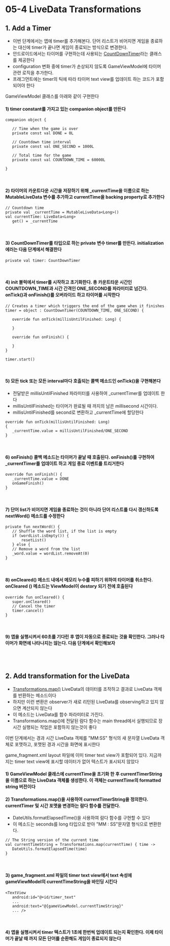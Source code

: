 # 05-4 LiveData Transformations

## 1. Add a Timer
 - 이번 단계에서는 앱에 timer를 추가해본다. 단어 리스트가 비어지면 게임을 종료하는 대신에 timer가 끝나면 게임이 종료되는 방식으로 변경한다.
 - 안드로이드에서는 타이머를 구현하는데 사용되는 [CountDownTimer](https://developer.android.com/reference/android/os/CountDownTimer)라는 클래스를 제공한다 
 - configuration 변화 중에 timer가 손상되지 않도록 GameViewModel에 타이머 관련 로직을 추가한다.
 - 프래그먼트에는 timer의 틱에 따라 타이머 text view를 업데이트 하는 코드가 포함되어야 한다
 
 GameViewModel 클래스를 아래와 같이 구현한다
 
 #### 1) timer constant를 가지고 있는 companion object를 만든다
 
 ```
 companion object {
 
    // Time when the game is over
    private const val DONE = 0L
 
    // Countdown time interval
    private const val ONE_SECOND = 1000L
 
    // Total time for the game
    private const val COUNTDOWN_TIME = 60000L
 
 }
 ```
 
 <br>
 
 #### 2) 타이머의 카운트다운 시간을 저장하기 위해 _currentTime을 이름으로 하는 MutableLiveData 변수를 추가하고 currentTime을 backing property로 추가한다
 
 ```
 // Countdown time
 private val _currentTime = MutableLiveData<Long>()
 val currentTime: LiveData<Long>
    get() = _currentTime
 ```
 
 <br>
 
 #### 3) CountDownTimer를 타입으로 하는 private 변수 timer를 만든다. initialization 에러는 다음 단계에서 해결한다
 
 ```
 private val timer: CountDownTimer
 ```
 
 <br>
 
 #### 4) init 블럭에서 timer를 시작하고 초기화한다. 총 카운트타운 시간인 COUNTDOWN_TIME과 시간 간격인 ONE_SECOND를 파라미터로 넘긴다. onTick()과 onFinish()를 오버라이드 하고 타이머를 시작한다
 
 ```
 // Creates a timer which triggers the end of the game when it finishes
 timer = object : CountDownTimer(COUNTDOWN_TIME, ONE_SECOND) {
 
    override fun onTick(millisUntilFinished: Long) {
        
    }
 
    override fun onFinish() {
        
    }
 }
 
 timer.start()
 ```
 
 <br>
 
 #### 5) 모든 tick 또는 모든 interval마다 호출되는 콜백 메소드인 onTick()을 구현해본다
  - 전달받은 millisUntilFinished 파라미터를 사용하여 _currentTimer를 업데이트 한다
  - millisUntilFinished는 타이머가 완료될 때 까지의 남은 millisecond 시간이다.
  - millisUntilFinished를 second로 변환하고 _currentTime에 할당한다
  
  ```
  override fun onTick(millisUntilFinished: Long)
  {
     _currentTime.value = millisUntilFinished/ONE_SECOND
  }
  ```
  
  <br>
 
 #### 6) onFinish() 콜백 메소드는 타이머가 끝날 때 호출된다. onFinish()를 구현하여 _currentTimer를 업데이트 하고 게임 종료 이벤트를 트리거한다
 
 ```
 override fun onFinish() {
    _currentTime.value = DONE
    onGameFinish()
 }
 ``` 
 
 <br>
 
 #### 7) 단어 list가 비어지면 게임을 종료하는 것이 아니라 단어 리스트를 다시 갱신하도록 nextWord() 메소드를 수정한다
 
 ```
 private fun nextWord() {
    // Shuffle the word list, if the list is empty 
    if (wordList.isEmpty()) {
        resetList()
    } else {
    // Remove a word from the list
    _word.value = wordList.removeAt(0)
 }
 ```
 
 <br>
 
 #### 8) onCleared() 메소드 내에서 메모리 누수를 피하기 위하여 타이머를 취소한다. onCleared () 메소드는 ViewModel이 destory 되기 전에 호출된다
 
 ```
 override fun onCleared() {
    super.onCleared()
    // Cancel the timer
    timer.cancel()
 }
 ```
 
 <br>
 
 #### 9) 앱을 실행시켜서 60초를 기다린 후 앱이 자동으로 종료되는 것을 확인한다. 그러나 타이머가 화면에 나타나지는 않는다. 다음 단계에서 확인해보자
 
 <br><br>

## 2. Add transformation for the LiveData
 - [Transformations.map()](https://developer.android.com/reference/android/arch/lifecycle/Transformations.html#map%28android.arch.lifecycle.LiveData%3CX%3E,%20android.arch.core.util.Function%3CX,%20Y%3E%29) LiveData의 데이터를 조작하고 결과로 LiveData 객체를 반환하는 메소드이다
 - 하지만 이런 변환은 observer가 새로 리턴된 LiveData를 observing하고 있지 않으면 계산되지 않는다
 - 이 메소드는 LiveData를 함수 파라미터로 가진다.
 - Transformations.map()에 전달된 람다 함수는 main thread에서 실행되므로 장시간 실행되는 작업은 포함하지 않는것이 좋다
 
 이번 단계에서는 경과 시간 LiveData 객체를 "MM:SS" 형식의 새 문자열 LiveData 객체로 포맷하고, 포맷된 경과 시간을 화면에 표시한다
 
 game_fragment.xml layout 파일에 이미 timer text view가 포함되어 있다. 지금까지는 timer text view에 표시할 데이터가 없어 텍스트가 표시되지 않았다
 
 #### 1) GameViewModel 클래스에 currentTime을 초기화 한 후 currentTimerString을 이름으로 하는 LiveData 객체를 생성한다. 이 객체는 currentTime의 formatted string 버전이다
 
 #### 2) Transformations.map()을 사용하여 currentTimerString을 정의한다. currentTimer 및 시간 포맷을 변경하는 람다 함수를 전달한다.
  - DateUtils.formatElapsedTime()을 사용하여 람다 함수를 구현할 수 있다
  - 이 메소드는 seconds를 long 타입으로 받아 "MM : SS"문자열 형식으로 변환한다.
  
  ```
  // The String version of the current time
  val currentTimeString = Transformations.map(currentTime) { time ->
     DateUtils.formatElapsedTime(time)
  }
  ```
 
 <br>
 
 #### 3) game_fragment.xml 파일의 timer text view에서 text 속성에 gameViewModel의 currentTimeString을 바인딩 시킨다
 
 ```
 <TextView
    android:id="@+id/timer_text"
    ...
    android:text="@{gameViewModel.currentTimeString}"
    ... />
 ```
 
 <br>
 
 #### 4) 앱을 실행시켜서 timer 텍스트가 1초에 한번씩 업데이트 되는지 확인한다. 이제 타이머가 끝날 때 까지 모든 단어를 순환해도 게임이 종료되지 않는다
 
